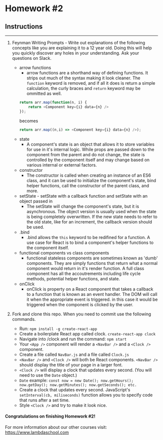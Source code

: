 # Homework #2

## Instructions
---
1. Feynman Writing Prompts - Write out explanations of the following concepts like you are explaining it to a 12 year old.  Doing this will help you quickly discover any holes in your understanding.  Ask your questions on Slack.
		
	* arrow functions
		* arrow functions are a shorthand way of defining functions. It strips out much of the syntax making it look cleaner. The `function` keyword is removed, and if all it does is return a simple calculation, the curly braces and `return` keyword may be ommitted as well.
		``` js
		return arr.map(function(n, i) {
			return <Component key={i} data={n} />
		});
		```
		becomes
		``` js
		return arr.map((n,i) => <Component key={i} data={n} />);
		```
	* state
		- A component's state is an object that allows it to store variables for use in it's internal logic. While props are passed down to the component from the parent and do not change, the state is controlled by the component itself and may change based on various internal or external factors.
	* constructor
		- The constructor is called when creating an instance of an ES6 class, and it can be used to initialize the component's state, bind helper functions, call the constructor of the parent class, and more.
	* setState - setState with a callback function and setState with an object passed in
		- The setState will change the component's state, but it is asynchronous. The object version is usually used when the state is being completely overwritten. If the new state needs to refer to the old state, like for an increment, the callback version should be used.
	* .bind
		- .bind allows the `this` keyword to be redifined for a function. A use case for React is to bind a component's helper functions to the component itself.
	* functional components vs class components
		- functional stateless components are sometimes known as 'dumb' components. They are simply functions that return what a normal component would return in it's render function. A full class component has all the accoutrements including life cycle methods, potential helper functions, and state.
  	* onClick
		- onClick is property on a React component that takes a callback to a function that is known as an event handler. The DOM will call it when the appropriate event is triggered. in this case it would be triggered when the component is clicked by the user.


2. Fork and clone this repo.  When you need to commit use the following commands.
		
	* Run: `npm install -g create-react-app`
	* Create a boilerplate React app called clock. `create-react-app clock`
	* Navigate into /clock and run the command: `npm start`
	* Your `<App />` component will render a `<NavBar />` and a `<Clock />` component.
	* Create a file called `NavBar.js` and a file called `Clock.js`
	* `<NavBar />` and `<Clock />` will both be React components.  `<NavBar />` should display the title of your page in a larger font.
	* `<Clock />` will display a clock that updates every second.  (You will need to use the `Date` object.)
  	* `Date` example: `const now = new Date(); now.getHours(); now.getDay(); now.getMinutes(); now.getSeconds(); etc.`
	* Create a clock that updates every second. JavaScript's `setInterval(cb, miliseconds)` function allows you to specify code that runs after a set time.
	* Style `<Clock />` and try to make it look nice.



#### Congratulations on finishing Homework #2!

For more information about our other courses visit: https://www.lambdaschool.com
